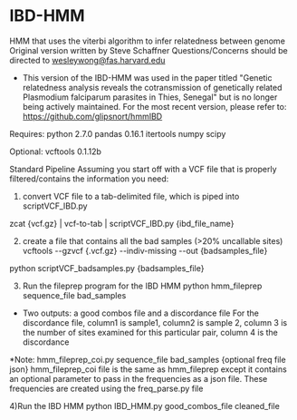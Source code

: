 # IBD-HMM
HMM that uses the viterbi algorithm to infer relatedness between genome
Original version written by Steve Schaffner
Questions/Concerns should be directed to wesleywong@fas.harvard.edu


* This version of the IBD-HMM was used in the paper titled "Genetic relatedness analysis reveals the cotransmission of genetically related Plasmodium falciparum parasites in Thies, Senegal" but is no longer being actively maintained. For the most recent version, please refer to: https://github.com/glipsnort/hmmIBD


Requires:
python 2.7.0
pandas 0.16.1
itertools
numpy
scipy

Optional:
vcftools 0.1.12b

Standard Pipeline
Assuming you start off with a VCF file that is properly filtered/contains the information you need:

1) convert VCF file to a tab-delimited file, which is piped into scriptVCF_IBD.py

zcat {vcf.gz} | vcf-to-tab | scriptVCF_IBD.py {ibd_file_name}

2) create a file that contains all the bad samples (>20% uncallable sites)
vcftools --gzvcf {.vcf.gz} --indiv-missing --out {badsamples_file}

python scriptVCF_badsamples.py {badsamples_file}

3) Run the fileprep program for the IBD HMM
python hmm_fileprep sequence_file bad_samples
* Two outputs: a good combos file and a discordance file
For the discordance file, column1 is sample1, column2 is sample 2, column 3 is the number of sites examined for this particular pair, column 4 is the discordance

*Note: hmm_fileprep_coi.py sequence_file bad_samples {optional freq file json}
hmm_fileprep_coi file is the same as hmm_fileprep except it contains an optional parameter to pass
in the frequencies as a json file. These frequencies are created using the freq_parse.py file

4)Run the IBD HMM
python IBD_HMM.py good_combos_file cleaned_file
